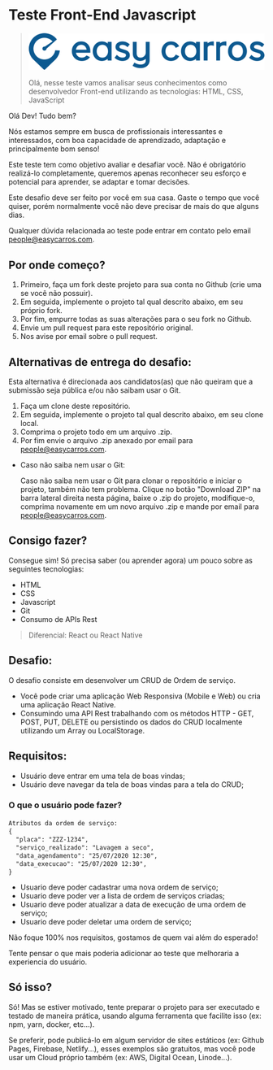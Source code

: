 # Teste Front-End Javascript

> [![Logo Easy Carros](./assets/easy-carros-logo.png)](https://easycarros.com/)
>
> Olá, nesse teste vamos analisar seus conhecimentos como desenvolvedor Front-end utilizando as tecnologias: HTML, CSS, JavaScript

Olá Dev! Tudo bem?

Nós estamos sempre em busca de profissionais interessantes e interessados, com boa capacidade de aprendizado, adaptação e principalmente bom senso!

Este teste tem como objetivo avaliar e desafiar você. Não é obrigatório realizá-lo completamente, queremos apenas reconhecer seu esforço e potencial para aprender, se adaptar e tomar decisões.

Este desafio deve ser feito por você em sua casa. Gaste o tempo que você quiser, porém normalmente você não deve precisar de mais do que alguns dias.

Qualquer dúvida relacionada ao teste pode entrar em contato pelo email people@easycarros.com.

## Por onde começo?

1. Primeiro, faça um fork deste projeto para sua conta no Github (crie uma se você não possuir).
2. Em seguida, implemente o projeto tal qual descrito abaixo, em seu próprio fork.
3. Por fim, empurre todas as suas alterações para o seu fork no Github.
4. Envie um pull request para este repositório original.
5. Nos avise por email sobre o pull request.

## Alternativas de entrega do desafio:

Esta alternativa é direcionada aos candidatos(as) que não queiram que a submissão seja pública e/ou não saibam usar o Git.

1. Faça um clone deste repositório.
2. Em seguida, implemente o projeto tal qual descrito abaixo, em seu clone local.
3. Comprima o projeto todo em um arquivo .zip.
4. Por fim envie o arquivo .zip anexado por email para people@easycarros.com.

- Caso não saiba nem usar o Git:

  Caso não saiba nem usar o Git para clonar o repositório e iniciar o projeto, também não tem problema. Clique no botão "Download ZIP" na barra lateral direita nesta página, baixe o .zip do projeto, modifique-o, comprima novamente em um novo arquivo .zip e mande por email para people@easycarros.com.

## Consigo fazer?

Consegue sim! Só precisa saber (ou aprender agora) um pouco sobre as seguintes tecnologias:

- HTML
- CSS
- Javascript
- Git
- Consumo de APIs Rest

> Diferencial: React ou React Native

## Desafio:

O desafio consiste em desenvolver um CRUD de Ordem de serviço.

- Você pode criar uma aplicação Web Responsiva (Mobile e Web) ou cria uma aplicação React Native.
- Consumindo uma API Rest trabalhando com os métodos HTTP - GET, POST, PUT, DELETE ou persistindo os dados do CRUD localmente utilizando um Array ou LocalStorage.

## Requisitos:

- Usuário deve entrar em uma tela de boas vindas;
- Usuário deve navegar da tela de boas vindas para a tela do CRUD;

### O que o usuário pode fazer?

```
Atributos da ordem de serviço:
{
  "placa": "ZZZ-1234",
  "serviço_realizado": "Lavagem a seco",
  "data_agendamento": "25/07/2020 12:30",
  "data_execucao": "25/07/2020 12:30",
}
```

- Usuario deve poder cadastrar uma nova ordem de serviço;
- Usuario deve poder ver a lista de ordem de serviços criadas;
- Usuario deve poder atualizar a data de execução de uma ordem de serviço;
- Usuario deve poder deletar uma ordem de serviço;

Não foque 100% nos requisitos, gostamos de quem vai além do esperado!

Tente pensar o que mais poderia adicionar ao teste que melhoraria a experiencia do usuário.

## Só isso?

Só! Mas se estiver motivado, tente preparar o projeto para ser executado e testado de maneira prática, usando alguma ferramenta que facilite isso (ex: npm, yarn, docker, etc...).

Se preferir, pode publicá-lo em algum servidor de sites estáticos (ex: Github Pages, Firebase, Netlify...), esses exemplos são gratuitos, mas você pode usar um Cloud próprio também (ex: AWS, Digital Ocean, Linode...).
